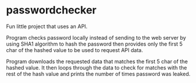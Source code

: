 # passwordchecker

Fun little project that uses an API.

Program checks password locally instead of sending to the web server by using SHA1 algorithm to hash the password
then provides only the first 5 char of the hashed value to be used to request API data.

Program downloads the requested data that matches the first 5 char of the hashed value.
It then loops through the data to check for matches with the rest of the hash value and prints the number of times
password was leaked.

